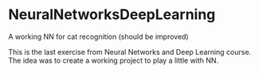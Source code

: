 # NeuralNetworksDeepLearning
A working NN for cat recognition (should be improved)

This is the last exercise from Neural Networks and Deep Learning course. The idea was to create a working project to play a little with NN.
